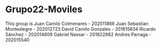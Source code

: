# Grupo22-Moviles
This group is 
Juan Camilo Colmenares - 202011866
Juan Sebastian Montealegre - 202012723
David Camilo Gonzales - 201815834
Ricardo Sánchez - 202014809
Gabriel Nassar - 201822882
Andres Parraga - 202015540
